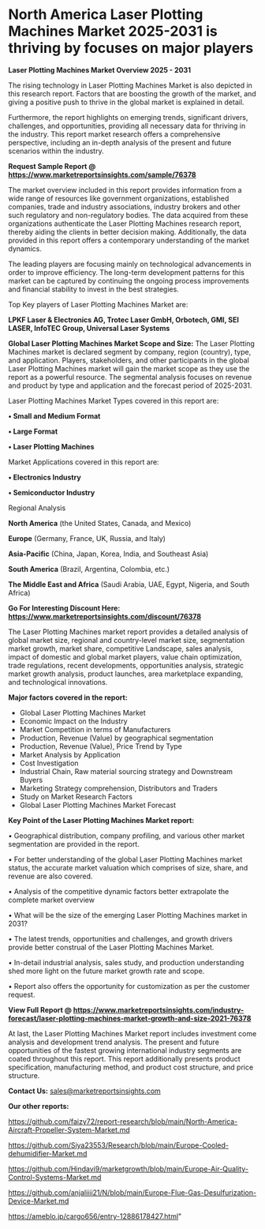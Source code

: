 # North America Laser Plotting Machines Market 2025-2031 is thriving by focuses on major players

<Strong> Laser Plotting Machines Market Overview 2025 - 2031</strong>

The rising technology in Laser Plotting Machines Market is also depicted in this research report. Factors that are boosting the growth of the market, and giving a positive push to thrive in the global market is explained in detail.

Furthermore, the report highlights on emerging trends, significant drivers, challenges, and opportunities, providing all necessary data for thriving in the industry. This report market research offers a comprehensive perspective, including an in-depth analysis of the present and future scenarios within the industry.

<strong>Request Sample Report @ <a href=https://www.marketreportsinsights.com/sample/76378>https://www.marketreportsinsights.com/sample/76378</a></strong>

The market overview included in this report provides information from a wide range of resources like government organizations, established companies, trade and industry associations, industry brokers and other such regulatory and non-regulatory bodies. The data acquired from these organizations authenticate the Laser Plotting Machines research report, thereby aiding the clients in better decision making. Additionally, the data provided in this report offers a contemporary understanding of the market dynamics.

The leading players are focusing mainly on technological advancements in order to improve efficiency. The long-term development patterns for this market can be captured by continuing the ongoing process improvements and financial stability to invest in the best strategies.

Top Key players of Laser Plotting Machines Market are:

<strong>LPKF Laser & Electronics AG, Trotec Laser GmbH, Orbotech, GMI, SEI LASER, InfoTEC Group, Universal Laser Systems</strong>

<strong><b>Global Laser Plotting Machines Market Scope and Size:</b></strong>
The Laser Plotting Machines market is declared segment by company, region (country), type, and application. Players, stakeholders, and other participants in the global Laser Plotting Machines market will gain the market scope as they use the report as a powerful resource. The segmental analysis focuses on revenue and product by type and application and the forecast period of 2025-2031.

Laser Plotting Machines Market Types covered in this report are:

<strong>• Small and Medium Format

• Large Format

• Laser Plotting Machines</strong>

Market Applications covered in this report are:

<strong>• Electronics Industry

• Semiconductor Industry</strong> 

Regional Analysis

<strong>North America</strong> (the United States, Canada, and Mexico)

<strong>Europe</strong> (Germany, France, UK, Russia, and Italy)

<strong>Asia-Pacific</strong> (China, Japan, Korea, India, and Southeast Asia)

<strong>South America</strong> (Brazil, Argentina, Colombia, etc.)

<strong>The Middle East and Africa</strong> (Saudi Arabia, UAE, Egypt, Nigeria, and South Africa)

<strong>Go For Interesting Discount Here: <a href=https://www.marketreportsinsights.com/discount/76378>https://www.marketreportsinsights.com/discount/76378</a></strong>

The Laser Plotting Machines market report provides a detailed analysis of global market size, regional and country-level market size, segmentation market growth, market share, competitive Landscape, sales analysis, impact of domestic and global market players, value chain optimization, trade regulations, recent developments, opportunities analysis, strategic market growth analysis, product launches, area marketplace expanding, and technological innovations.

<strong><b>Major factors covered in the report:</b></strong>
<ul>
  <li>Global Laser Plotting Machines Market </li>
  <li>Economic Impact on the Industry</li>
  <li>Market Competition in terms of Manufacturers</li>
  <li>Production, Revenue (Value) by geographical segmentation</li>
  <li>Production, Revenue (Value), Price Trend by Type</li>
  <li>Market Analysis by Application</li>
  <li>Cost Investigation</li>
  <li>Industrial Chain, Raw material sourcing strategy and Downstream Buyers</li>
  <li>Marketing Strategy comprehension, Distributors and Traders</li>
  <li>Study on Market Research Factors</li>
  <li>Global Laser Plotting Machines Market Forecast</li>
</ul>

<strong><b>Key Point of the Laser Plotting Machines Market report:</b></strong>

• Geographical distribution, company profiling, and various other market segmentation are provided in the report.

• For better understanding of the global Laser Plotting Machines market status, the accurate market valuation which comprises of size, share, and revenue are also covered.

• Analysis of the competitive dynamic factors better extrapolate the complete market overview

• What will be the size of the emerging Laser Plotting Machines market in 2031?

• The latest trends, opportunities and challenges, and growth drivers provide better construal of the Laser Plotting Machines Market.

• In-detail industrial analysis, sales study, and production understanding shed more light on the future market growth rate and scope.

• Report also offers the opportunity for customization as per the customer request.

<strong><b>View Full Report @ <a href=https://www.marketreportsinsights.com/industry-forecast/laser-plotting-machines-market-growth-and-size-2021-76378>https://www.marketreportsinsights.com/industry-forecast/laser-plotting-machines-market-growth-and-size-2021-76378</a></b></strong>


At last, the Laser Plotting Machines Market report includes investment come analysis and development trend analysis. The present and future opportunities of the fastest growing international industry segments are coated throughout this report. This report additionally presents product specification, manufacturing method, and product cost structure, and price structure.

<strong>Contact Us:</strong>
sales@marketreportsinsights.com

<strong>Our other reports:</strong>

<a href=https://github.com/faizy72/report-research/blob/main/North-America-Aircraft-Propeller-System-Market.md>https://github.com/faizy72/report-research/blob/main/North-America-Aircraft-Propeller-System-Market.md</a>

<a href=https://github.com/Siya23553/Research/blob/main/Europe-Cooled-dehumidifier-Market.md>https://github.com/Siya23553/Research/blob/main/Europe-Cooled-dehumidifier-Market.md</a>

<a href=https://github.com/Hindavi9/marketgrowth/blob/main/Europe-Air-Quality-Control-Systems-Market.md>https://github.com/Hindavi9/marketgrowth/blob/main/Europe-Air-Quality-Control-Systems-Market.md</a>

<a href=https://github.com/anjaliiii21/N/blob/main/Europe-Flue-Gas-Desulfurization-Device-Market.md>https://github.com/anjaliiii21/N/blob/main/Europe-Flue-Gas-Desulfurization-Device-Market.md</a>

<a href=https://ameblo.jp/cargo656/entry-12886178427.html>https://ameblo.jp/cargo656/entry-12886178427.html</a>"
